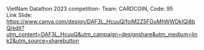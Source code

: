 VietNam Datathon 2023 competition- Team: CARDCOIN, Code: 95 <br />
Link Slide: https://www.canva.com/design/DAF3L_HcuuQ/foiM2Z5FGuMhWWDkIQi8bQ/edit?utm_content=DAF3L_HcuuQ&utm_campaign=designshare&utm_medium=link2&utm_source=sharebutton
